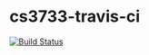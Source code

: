 cs3733-travis-ci
================

[![Build Status](https://travis-ci.org/bobbrez/cs3733-travis-ci.svg?branch=master)](https://travis-ci.org/bobbrez/cs3733-travis-ci)

